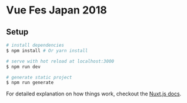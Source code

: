 Vue Fes Japan 2018
==================

## Setup

```bash
# install dependencies
$ npm install # Or yarn install

# serve with hot reload at localhost:3000
$ npm run dev

# generate static project
$ npm run generate
```

For detailed explanation on how things work, checkout the [Nuxt.js docs](https://github.com/nuxt/nuxt.js).
